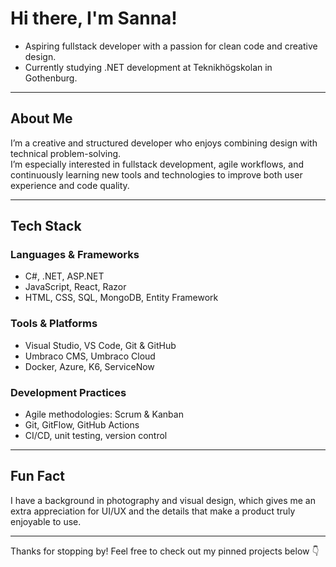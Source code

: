 # Hi there, I'm Sanna!

- Aspiring fullstack developer with a passion for clean code and creative design.
- Currently studying .NET development at Teknikhögskolan in Gothenburg.

---

## About Me

I’m a creative and structured developer who enjoys combining design with technical problem-solving.  
I’m especially interested in fullstack development, agile workflows, and continuously learning new tools and technologies to improve both user experience and code quality.

---

## Tech Stack

### Languages & Frameworks  
- C#, .NET, ASP.NET  
- JavaScript, React, Razor  
- HTML, CSS, SQL, MongoDB, Entity Framework

### Tools & Platforms  
- Visual Studio, VS Code, Git & GitHub  
- Umbraco CMS, Umbraco Cloud  
- Docker, Azure, K6, ServiceNow  

### Development Practices  
- Agile methodologies: Scrum & Kanban
- Git, GitFlow, GitHub Actions
- CI/CD, unit testing, version control

---

## Fun Fact

I have a background in photography and visual design, which gives me an extra appreciation for UI/UX and the details that make a product truly enjoyable to use.

---

Thanks for stopping by! Feel free to check out my pinned projects below 👇

